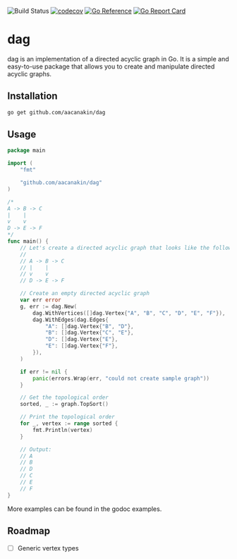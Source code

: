 ![Build Status](https://github.com/aacanakin/dag/actions/workflows/go.yml/badge.svg) [![codecov](https://codecov.io/gh/aacanakin/dag/graph/badge.svg?token=VSRDOJPW7C)](https://codecov.io/gh/aacanakin/dag) [![Go Reference](https://pkg.go.dev/badge/github.com/aacanakin/dag.svg)](https://pkg.go.dev/github.com/aacanakin/dag) [![Go Report Card](https://goreportcard.com/badge/github.com/aacanakin/dag)](https://goreportcard.com/report/github.com/aacanakin/dag)

# dag

dag is an implementation of a directed acyclic graph in Go. It is a simple and easy-to-use package that allows you to create and manipulate directed acyclic graphs.

## Installation

```bash
go get github.com/aacanakin/dag
```

## Usage

```go
package main

import (
	"fmt"

	"github.com/aacanakin/dag"
)

/*
A -> B -> C
|    |
v    v
D -> E -> F
*/
func main() {
	// Let's create a directed acyclic graph that looks like the following:
	//
	// A -> B -> C
	// |    |
	// v    v
	// D -> E -> F

	// Create an empty directed acyclic graph
	var err error
	g, err := dag.New(
		dag.WithVertices([]dag.Vertex{"A", "B", "C", "D", "E", "F"}),
		dag.WithEdges(dag.Edges{
			"A": []dag.Vertex{"B", "D"},
			"B": []dag.Vertex{"C", "E"},
			"D": []dag.Vertex{"E"},
			"E": []dag.Vertex{"F"},
		}),
	)

	if err != nil {
		panic(errors.Wrap(err, "could not create sample graph"))
	}

	// Get the topological order
	sorted, _ := graph.TopSort()

	// Print the topological order
	for _, vertex := range sorted {
		fmt.Println(vertex)
	}

	// Output:
	// A
	// B
	// D
	// C
	// E
	// F
}
```

More examples can be found in the godoc examples.

## Roadmap
- [ ] Generic vertex types
